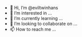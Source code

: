 - 👋 Hi, I’m @eviltwinhans
- 👀 I’m interested in ...
- 🌱 I’m currently learning ...
- 💞️ I’m looking to collaborate on ...
- 📫 How to reach me ...

<!---
eviltwinhans/eviltwinhans is a ✨ special ✨ repository because its `README.md` (this file) appears on your GitHub profile.
You can click the Preview link to take a look at your changes.
--->
